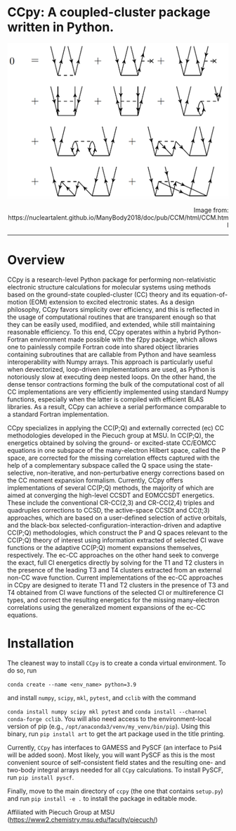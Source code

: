 
# CCpy: A coupled-cluster package written in Python.
![image](docs/assets/img/Diagrams-CCD.png)
<p style="text-align: right;">Image from: https://nucleartalent.github.io/ManyBody2018/doc/pub/CCM/html/CCM.html</p>

---
# Overview
CCpy is a research-level Python package for performing non-relativistic electronic structure calculations for molecular systems 
using methods based on the ground-state coupled-cluster (CC) theory and its equation-of-motion (EOM) extension
to excited electronic states. As a design philosophy, CCpy favors simplicity over efficiency, and this is reflected in the
usage of computational routines that are transparent enough so that they can be easily used, modifiied, and extended, while 
still maintaining reasonable efficiency. To this end, CCpy operates within a hybrid Python-Fortran environment made possible
with the f2py package, which allows one to painlessly compile Fortran code into shared object libraries containing subroutines
that are callable from Python and have seamless interoperability with Numpy arrays. This approach is particularly useful when
devectorized, loop-driven implementations are used, as Python is notoriously slow at executing deep nested loops. On the other
hand, the dense tensor contractions forming the bulk of the computational cost of all CC implementations are very efficiently
implemented using standard Numpy functions, especially when the latter is compiled with efficient BLAS libraries. As a result, CCpy
can achieve a serial performance comparable to a standard Fortran implementation. 

CCpy specializes in applying the CC(P;Q) and externally corrected (ec) CC methodologies developed in the Piecuch group at MSU.
In CC(P;Q), the energetics obtained by solving the ground- or excited-state CC/EOMCC equations in
one subspace of the many-electron Hilbert space, called the P space, are corrected for the missing correlation
effects captured with the help of a complementary subspace called the Q space using the state-selective, non-iterative,
and non-perturbative energy corrections based on the CC moment expansion formalism. Currently, CCpy offers implementations
of several CC(P;Q) methods, the majority of which are aimed at converging the high-level CCSDT and EOMCCSDT energetics. 
These include the conventional CR-CC(2,3) and CR-CC(2,4) triples and quadruples corrections to CCSD, the
active-space CCSDt and CC(t;3) approaches, which are based on a user-defined selection of active orbitals, and the black-box 
selected-configuration-interaction-driven and adaptive CC(P;Q) methodologies, which construct the P and Q spaces relevant
to the CC(P;Q) theory of interest using information extracted of selected CI wave functions or the adaptive CC(P;Q) moment 
expansions themselves, respectively. The ec-CC approaches on the other hand seek to converge the exact, full CI energetics
directly by solving for the T1 and T2 clusters in the presence of the leading T3 and T4 clusters extracted from an
external non-CC wave function. Current implementations of the ec-CC approaches in CCpy are designed to iterate T1 and T2 clusters 
in the presence of T3 and T4 obtained from CI wave functions of the selected CI or multireference CI types, and correct the resulting
energetics for the missing many-electron correlations using the generalized moment expansions of the ec-CC equations.

# Installation
The cleanest way to install `CCpy` is to create a conda virtual environment. To do so, run

`conda create --name <env_name> python=3.9` 

and install `numpy`, `scipy`, `mkl`, `pytest`, and `cclib` with the command

`conda install numpy scipy mkl pytest` and `conda install --channel conda-forge cclib`. You will 
also need access to the environment-local version of pip (e.g., `/opt/anaconda3/venv/my_venv/bin/pip`).
Using this binary, run `pip install art` to get the art package used in the title printing.

Currently, `CCpy` has interfaces to GAMESS and PySCF (an interface to Psi4 will be added
soon). Most likely, you will want PySCF as this is the most convenient source of self-consistent
field states and the resulting one- and two-body integral arrays needed for all `CCpy` calculations.
To install PySCF, run `pip install pyscf`.

Finally, move to the main directory of `ccpy` (the one that contains `setup.py`) 
and run `pip install -e .` to install the package in editable mode.

Affiliated with Piecuch Group at MSU (https://www2.chemistry.msu.edu/faculty/piecuch/)
